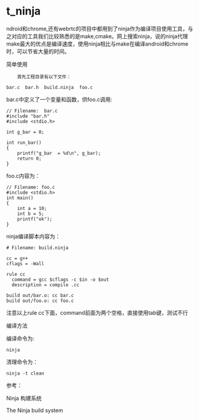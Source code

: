 # t_ninja
ndroid和chrome,还有webrtc的项目中都用到了ninja作为编译项目使用工具，与之对应的工具我们比较熟悉的是make,cmake。网上搜索ninja，说的ninja代理make最大的优点是编译速度，使用ninja相比与make在编译android和chrome时，可以节省大量的时间。

简单使用

		首先工程目录有以下文件：

    bar.c  bar.h  build.ninja  foo.c

bar.c中定义了一个变量和函数，供foo.c调用:

    // Filename:  bar.c
    #include "bar.h"
    #include <stdio.h>
    
    int g_bar = 0;
    
    int run_bar()
    {
    	printf("g_bar  = %d\n", g_bar);
    	return 0;
    }
    

foo.c内容为：

    // Filename: foo.c
    #include <stdio.h>
    int main() 
    {
    	int a = 10;
    	int b = 5;
    	printf("ok");
    }
    



ninja编译脚本内容为：

    # Filename: build.ninja
    
    cc = g++
    cflags = -Wall
    
    rule cc
      command = gcc $cflags -c $in -o $out
      description = compile .cc
    
    build out/bar.o: cc bar.c
    build out/foo.o: cc foo.c
    

注意以上rule cc下面，command前面为两个空格，直接使用tab键，测试不行



编译方法

编译命令为:

    ninja

清理命令为：

    ninja -t clean 



参考：

Ninja 构建系统

The Ninja build system

